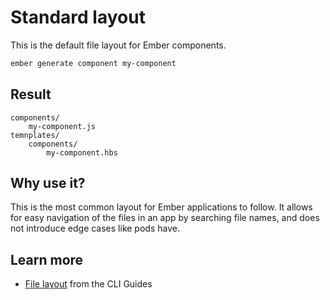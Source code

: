 # Standard layout

This is the default file layout for Ember components.

```sh
ember generate component my-component
```

## Result

```text
components/
    my-component.js
temnplates/
    components/
        my-component.hbs
```

## Why use it?

This is the most common layout for Ember applications to follow. It allows for easy navigation of the files in an app by searching file names, and does not introduce edge cases like pods have.

## Learn more

- [File layout](https://cli.emberjs.com/release/advanced-use/project-layouts/) from the CLI Guides
